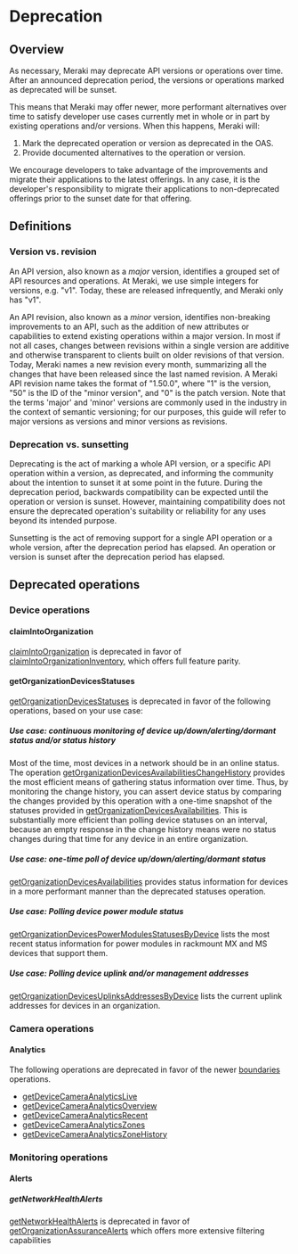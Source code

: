 # Deprecation

## Overview

As necessary, Meraki may deprecate API versions or operations over time. After an announced deprecation period, the versions or operations marked as deprecated will be sunset.

This means that Meraki may offer newer, more performant alternatives over time to satisfy developer use cases currently met in whole or in part by existing operations and/or versions. When this happens, Meraki will:

1. Mark the deprecated operation or version as deprecated in the OAS.
2. Provide documented alternatives to the operation or version.

We encourage developers to take advantage of the improvements and migrate their applications to the latest offerings. In any case, it is the developer's responsibility to migrate their applications to non-deprecated offerings prior to the sunset date for that offering.

## Definitions

### Version vs. revision

An API version, also known as a _major_ version, identifies a grouped set of API resources and operations. At Meraki, we use simple integers for versions, e.g. "v1". Today, these are released infrequently, and Meraki only has "v1".

An API revision, also known as a _minor_ version, identifies non-breaking improvements to an API, such as the addition of new attributes or capabilities to extend existing operations within a major version. In most if not all cases, changes between revisions within a single version are additive and otherwise transparent to clients built on older revisions of that version. Today, Meraki names a new revision every month, summarizing all the changes that have been released since the last named revision. A Meraki API revision name takes the format of "1.50.0", where "1" is the version, "50" is the ID of the "minor version", and "0" is the patch version. Note that the terms 'major' and 'minor' versions are commonly used in the industry in the context of semantic versioning; for our purposes, this guide will refer to major versions as versions and minor versions as revisions.

### Deprecation vs. sunsetting

Deprecating is the act of marking a whole API version, or a specific API operation within a version, as deprecated, and informing the community about the intention to sunset it at some point in the future. During the deprecation period, backwards compatibility can be expected until the operation or version is sunset. However, maintaining compatibility does not ensure the deprecated operation's suitability or reliability for any uses beyond its intended purpose.

Sunsetting is the act of removing support for a single API operation or a whole version, after the deprecation period has elapsed. An operation or version is sunset after the deprecation period has elapsed.

## Deprecated operations

### Device operations

#### claimIntoOrganization

[claimIntoOrganization](https://developer.cisco.com/meraki/api-v1/claim-into-organization) is deprecated in favor of [claimIntoOrganizationInventory](https://developer.cisco.com/meraki/api-v1/claim-into-organization-inventory), which offers full feature parity.

#### getOrganizationDevicesStatuses

[getOrganizationDevicesStatuses](https://developer.cisco.com/meraki/api-v1/get-organization-devices-statuses/) is deprecated in favor of the following operations, based on your use case:

##### Use case: continuous monitoring of device up/down/alerting/dormant status and/or status history

Most of the time, most devices in a network should be in an online status. The operation [getOrganizationDevicesAvailabilitiesChangeHistory](https://developer.cisco.com/meraki/api-v1/get-organization-devices-availabilities-change-history/) provides the most efficient means of gathering status information over time. Thus, by monitoring the change history, you can assert device status by comparing the changes provided by this operation with a one-time snapshot of the statuses provided in [getOrganizationDevicesAvailabilities](https://developer.cisco.com/meraki/api-v1/get-organization-devices-availabilities/). This is substantially more efficient than polling device statuses on an interval, because an empty response in the change history means were no status changes during that time for any device in an entire organization.

##### Use case: one-time poll of device up/down/alerting/dormant status

[getOrganizationDevicesAvailabilities](https://developer.cisco.com/meraki/api-v1/get-organization-devices-availabilities/) provides status information for devices in a more performant manner than the deprecated statuses operation.

##### Use case: Polling device power module status

[getOrganizationDevicesPowerModulesStatusesByDevice](https://developer.cisco.com/meraki/api-v1/get-organization-devices-power-modules-statuses-by-device/) lists the most recent status information for power modules in rackmount MX and MS devices that support them.

##### Use case: Polling device uplink and/or management addresses

[getOrganizationDevicesUplinksAddressesByDevice](https://developer.cisco.com/meraki/api-v1/get-organization-devices-uplinks-addresses-by-device/) lists the current uplink addresses for devices in an organization.

### Camera operations

#### Analytics

The following operations are deprecated in favor of the newer [boundaries](https://developer.cisco.com/meraki/api-v1/search/?q=boundaries) operations.

* [getDeviceCameraAnalyticsLive](https://developer.cisco.com/meraki/api-v1/get-device-camera-analytics-live/)
* [getDeviceCameraAnalyticsOverview](https://developer.cisco.com/meraki/api-v1/get-device-camera-analytics-overview/)
* [getDeviceCameraAnalyticsRecent](https://developer.cisco.com/meraki/api-v1/get-device-camera-analytics-recent/)
* [getDeviceCameraAnalyticsZones](https://developer.cisco.com/meraki/api-v1/get-device-camera-analytics-zones/)
* [getDeviceCameraAnalyticsZoneHistory](https://developer.cisco.com/meraki/api-v1/get-device-camera-analytics-zone-history/)

### Monitoring operations

#### Alerts

##### getNetworkHealthAlerts

[getNetworkHealthAlerts](https://developer.cisco.com/meraki/api-v1/get-network-health-alerts) is deprecated in favor of [getOrganizationAssuranceAlerts](https://developer.cisco.com/meraki/api-v1/get-organization-assurance-alerts) which offers more extensive filtering capabilities
